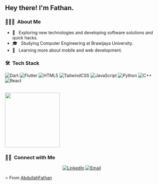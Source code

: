 

<h2> Hey there! I'm Fathan.</h2>

<h3> 👨🏻‍💻 &nbsp;About Me </h3>

- 🤔 &nbsp; Exploring new technologies and developing software solutions and quick hacks.
- 🎓 &nbsp; Studying Computer Engineering at Brawijaya University.
- 🌱 &nbsp; Learning more about mobile and web development.

<h3> 🛠 &nbsp;Tech Stack</h3>

![Dart](https://img.shields.io/badge/dart-%230175C2.svg?style=for-the-badge&logo=dart&logoColor=white)
![Flutter](https://img.shields.io/badge/Flutter-%2302569B.svg?style=for-the-badge&logo=Flutter&logoColor=white)
![HTML5](https://img.shields.io/badge/html5-%23E34F26.svg?style=for-the-badge&logo=html5&logoColor=white)
![TailwindCSS](https://img.shields.io/badge/tailwindcss-%2338B2AC.svg?style=for-the-badge&logo=tailwind-css&logoColor=white)
![JavaScript](https://img.shields.io/badge/javascript-%23323330.svg?style=for-the-badge&logo=javascript&logoColor=%23F7DF1E)
![Python](https://img.shields.io/badge/python-3670A0?style=for-the-badge&logo=python&logoColor=ffdd54)
![C++](https://img.shields.io/badge/c++-%2300599C.svg?style=for-the-badge&logo=c%2B%2B&logoColor=white)
![React](https://img.shields.io/badge/react-%2320232a.svg?style=for-the-badge&logo=react&logoColor=%2361DAFB)



<br/>

<a href="https://github.com/AbdullahFathan">
  <img height="180em" src="https://github-readme-stats.vercel.app/api/top-langs/?username=AbdullahFathan&theme=buefy&layout=compact" />
</a>

<br/>

<h3> 🤝🏻 &nbsp;Connect with Me </h3>

<p align="center">
<a href="https://www.linkedin.com/in/abdullah-fathan-1b2872236/"><img alt="LinkedIn" src="https://img.shields.io/badge/LinkedIn-Abdullah%20Fathan-blue?style=flat-square&logo=linkedin"></a>
<a href="abdullahfathan013@gmail.com"><img alt="Email" src="https://img.shields.io/badge/Email-abdullah Fathan-blue?style=flat-square&logo=gmail"></a>
</p>

⭐️ From [AbdullahFathan](https://github.com/AbdullahFathan)
